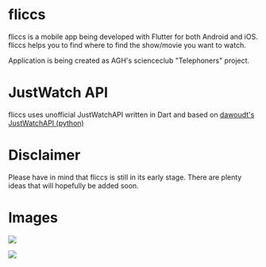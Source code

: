 # fliccs
fliccs is a mobile app being developed with Flutter for both Android and iOS.
fliccs helps you to find where to find the show/movie you want to watch.

Application is being created as AGH's scienceclub "Telephoners" project.

# JustWatch API
fliccs uses unofficial JustWatchAPI written in Dart and based on [dawoudt's JustWatchAPI (python)](https://github.com/dawoudt/JustWatchAPI "dawoudt's JustWatchAPI")

# Disclaimer
Please have in mind that fliccs is still in its early stage. There are plenty ideas that will hopefully be added soon.

# Images
![](http://searchengine.crosswiert.pl/images/image1.png)

![](http://searchengine.crosswiert.pl/images/image4.png)




